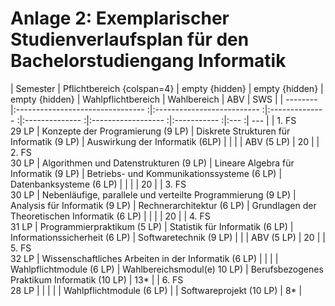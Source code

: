 # Anlage 2: Exemplarischer Studienverlaufsplan für den Bachelorstudiengang Informatik

| Semester | Pflichtbereich {colspan=4} | empty {hidden} | empty {hidden} |
empty {hidden} | Wahlpflichtbereich | Wahlbereich | ABV | SWS | | --------
|:-------------------------------- :|:--------------------------
:|:-------------- :|:-------------- :|:------------------ :|:----------- :|:---
:| --- | | 1. FS<br> 29 LP | Konzepte der Programierung (9 LP) | Diskrete
Strukturen für Informatik (9 LP) | Auswirkung der Informatik (6LP) | | | | ABV
(5 LP) | 20 | | 2. FS<br> 30 LP | Algorithmen und Datenstrukturen (9 LP) |
Lineare Algebra für Informatik (9 LP) | Betriebs- und Kommunikationssysteme (6
LP) | Datenbanksysteme (6 LP) | | | | 20 | | 3. FS<br> 30 LP | Nebenläufige,
parallele und verteilte Programmierung (9 LP) | Analysis für Informatik (9 LP) |
Rechnerarchitektur (6 LP) | Grundlagen der Theoretischen Informatik (6 LP) | | |
| 20 | | 4. FS<br> 31 LP | Programmierpraktikum (5 LP) | Statistik für
Informatik (6 LP) | Informationssicherheit (6 LP) | Softwaretechnik (9 LP) | | |
ABV (5 LP) | 20 | | 5. FS<br> 32 LP | Wissenschaftliches Arbeiten in der
Informatik (6 LP) | | | | Wahlpflichtmodule (6 LP) | Wahlbereichsmodul(e) 10 LP)
| Berufsbezogenes Praktikum Informatik (10 LP) | 13\* | | 6. FS<br> 28 LP | | |
| | Wahlpflichtmodule (6 LP) | | Softwareprojekt (10 LP) | 8\* |

